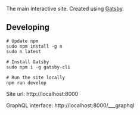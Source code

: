 The main interactive site.  Created using [Gatsby](https://www.gatsbyjs.com/docs/).


## Developing
```shell
# Update npm
sudo npm install -g n
sudo n latest

# Install Gatsby
sudo npm i -g gatsby-cli

# Run the site locally
npm run develop
```

Site url: http://localhost:8000

GraphQL interface: http://localhost:8000/___graphql
